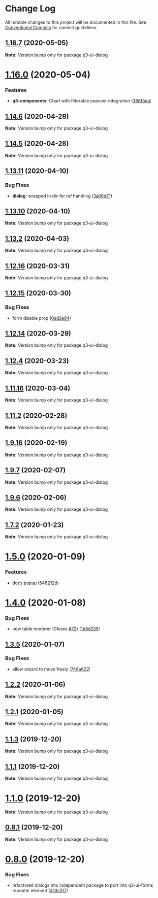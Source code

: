 # Change Log

All notable changes to this project will be documented in this file.
See [Conventional Commits](https://conventionalcommits.org) for commit guidelines.

## [1.16.7](https://github.com/3merge/q/compare/v1.16.6...v1.16.7) (2020-05-05)

**Note:** Version bump only for package q3-ui-dialog





# [1.16.0](https://github.com/3merge/q/compare/v1.15.5...v1.16.0) (2020-05-04)


### Features

* **q3-components:** Chart with filterable popover integration ([388f5ea](https://github.com/3merge/q/commit/388f5eaa5cd59a2db2f35cb2479bcc3b3278edff))





## [1.14.6](https://github.com/3merge/q/compare/v1.14.4...v1.14.6) (2020-04-28)

**Note:** Version bump only for package q3-ui-dialog





## [1.14.5](https://github.com/3merge/q/compare/v1.14.4...v1.14.5) (2020-04-28)

**Note:** Version bump only for package q3-ui-dialog





## [1.13.11](https://github.com/3merge/q/compare/v1.13.10...v1.13.11) (2020-04-10)


### Bug Fixes

* **dialog:** wrapped in div for ref handling ([3a06d71](https://github.com/3merge/q/commit/3a06d71e1500a1b20cda96cff1623948297b6a54))





## [1.13.10](https://github.com/3merge/q/compare/v1.13.9...v1.13.10) (2020-04-10)

**Note:** Version bump only for package q3-ui-dialog





## [1.13.2](https://github.com/3merge/q/compare/v1.13.1...v1.13.2) (2020-04-03)

**Note:** Version bump only for package q3-ui-dialog





## [1.12.16](https://github.com/3merge/q/compare/v1.12.15...v1.12.16) (2020-03-31)

**Note:** Version bump only for package q3-ui-dialog





## [1.12.15](https://github.com/3merge/q/compare/v1.12.14...v1.12.15) (2020-03-30)


### Bug Fixes

* form disable prop ([0ad2e94](https://github.com/3merge/q/commit/0ad2e94317e4651c3482ba798e2d798aacc72f0f))





## [1.12.14](https://github.com/3merge/q/compare/v1.12.13...v1.12.14) (2020-03-29)

**Note:** Version bump only for package q3-ui-dialog





## [1.12.4](https://github.com/3merge/q/compare/v1.12.3...v1.12.4) (2020-03-23)

**Note:** Version bump only for package q3-ui-dialog





## [1.11.16](https://github.com/3merge/q/compare/v1.11.15...v1.11.16) (2020-03-04)

**Note:** Version bump only for package q3-ui-dialog






## [1.11.2](https://github.com/3merge/q/compare/v1.11.1...v1.11.2) (2020-02-28)

**Note:** Version bump only for package q3-ui-dialog





## [1.9.16](https://github.com/3merge/q/compare/v1.9.15...v1.9.16) (2020-02-19)

**Note:** Version bump only for package q3-ui-dialog





## [1.9.7](https://github.com/3merge/q/compare/v1.9.6...v1.9.7) (2020-02-07)

**Note:** Version bump only for package q3-ui-dialog





## [1.9.6](https://github.com/3merge/q/compare/v1.9.5...v1.9.6) (2020-02-06)

**Note:** Version bump only for package q3-ui-dialog





## [1.7.2](https://github.com/3merge/q/compare/v1.7.1...v1.7.2) (2020-01-23)

**Note:** Version bump only for package q3-ui-dialog





# [1.5.0](https://github.com/3merge/q/compare/v1.4.1...v1.5.0) (2020-01-09)


### Features

* docs popup ([546212d](https://github.com/3merge/q/commit/546212dcbcf6d805341f7323d01818328bb4acb0))





# [1.4.0](https://github.com/3merge/q/compare/v1.3.6...v1.4.0) (2020-01-08)


### Bug Fixes

* new table renderer (Closes [#72](https://github.com/3merge/q/issues/72)) ([1b8d335](https://github.com/3merge/q/commit/1b8d335e7ff72b9c92e05f11383a48e864a9056f))





## [1.3.5](https://github.com/3merge/q/compare/v1.3.4...v1.3.5) (2020-01-07)


### Bug Fixes

* allow wizard to move freely ([748a622](https://github.com/3merge/q/commit/748a622555a174fe8f27b68a0792489aeff3115f))





## [1.2.2](https://github.com/3merge/q/compare/v1.2.1...v1.2.2) (2020-01-06)

**Note:** Version bump only for package q3-ui-dialog





## [1.2.1](https://github.com/3merge/q/compare/v1.2.0...v1.2.1) (2020-01-05)

**Note:** Version bump only for package q3-ui-dialog






## [1.1.3](https://github.com/3merge/q/compare/v1.1.2...v1.1.3) (2019-12-20)

**Note:** Version bump only for package q3-ui-dialog





## [1.1.1](https://github.com/3merge/q/compare/v1.1.0...v1.1.1) (2019-12-20)

**Note:** Version bump only for package q3-ui-dialog





# [1.1.0](https://github.com/3merge/q/compare/v0.8.1...v1.1.0) (2019-12-20)

**Note:** Version bump only for package q3-ui-dialog






## [0.8.1](https://github.com/3merge/q3-client/compare/v0.7.1...v0.8.1) (2019-12-20)

**Note:** Version bump only for package q3-ui-dialog





# [0.8.0](https://github.com/3merge/q/compare/v0.7.1...v0.8.0) (2019-12-20)


### Bug Fixes

* refactored dialogs into independent package to port into q3-ui-forms repeater element ([419c017](https://github.com/3merge/q/commit/419c01740725d7fe489d2af69dd132465bffee2c))
